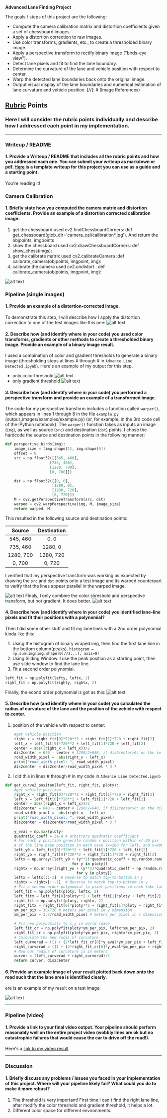 **Advanced Lane Finding Project**

The goals / steps of this project are the following:

* Compute the camera calibration matrix and distortion coefficients given a set of chessboard images.
* Apply a distortion correction to raw images.
* Use color transforms, gradients, etc., to create a thresholded binary image.
* Apply a perspective transform to rectify binary image ("birds-eye view").
* Detect lane pixels and fit to find the lane boundary.
* Determine the curvature of the lane and vehicle position with respect to center.
* Warp the detected lane boundaries back onto the original image.
* Output visual display of the lane boundaries and numerical estimation of lane curvature and vehicle position.
[//]: # (Image References)

[undistort]: ./output_images/undistort.png "Undistorted"
[test-undistort]: ./output_images/test-undistort.png "Road Transformed"
[color-thr]: ./output_images/bin_color.png "bin_color"
[bin_gradient]: ./output_images/bin_gradient.png "Binary gradient"
[bin_combin-pre]: ./output_images/bin_combin-pre.png "Binary bin_combin-pre"

[bird-view]: ./output_images/bird-view.png "Warp Example"
[poly]: ./output_images/poly.png "line Example"
[draw_lane-bound]: ./output_images/draw_lane-bound.png "Output"
[video1]: ./project_videoline.mp4 "Video"
## [Rubric](https://review.udacity.com/#!/rubrics/571/view) Points

### Here I will consider the rubric points individually and describe how I addressed each point in my implementation.  

---

### Writeup / README

#### 1. Provide a Writeup / README that includes all the rubric points and how you addressed each one.  You can submit your writeup as markdown or pdf.  [Here](https://github.com/udacity/CarND-Advanced-Lane-Lines/blob/master/writeup_template.md) is a template writeup for this project you can use as a guide and a starting point.  

You're reading it!

### Camera Calibration

#### 1. Briefly state how you computed the camera matrix and distortion coefficients. Provide an example of a distortion corrected calibration image.

1. get the chessboard used cv2.findChessboardCorners: def get_chessboard(glob_dir='camera_cal/calibration*.jpg'). And return the objpoints, imgpoints
2. show the chessboard used cv2.drawChessboardCorners: def show_chess(imgs):
3. get the calibrate matrix used cv2.calibrateCamera :def calibrate_camera(objpoints, imgpoint, img):
4. calibrate the camera used cv2.undistort :  def calibrate_camera(objpoints, imgpoint, img):


![alt text][undistort]

### Pipeline (single images)

#### 1. Provide an example of a distortion-corrected image.

To demonstrate this step, I will describe how I apply the distortion correction to one of the test images like this one:
![alt text][test-undistort]

#### 2. Describe how (and identify where in your code) you used color transforms, gradients or other methods to create a thresholded binary image.  Provide an example of a binary image result.

I used a combination of color and gradient thresholds to generate a binary image (thresholding steps at lines # through # in `Advance Line Detected.ipynb`).  Here's an example of my output for this step.  
* only color threshold
![alt text][color-thr]
* only gradient threshold
![alt text][bin_gradient]

#### 3. Describe how (and identify where in your code) you performed a perspective transform and provide an example of a transformed image.

The code for my perspective transform includes a function called `warper()`, which appears in lines 1 through 8 in the file `example.py` (output_images/examples/example.py) (or, for example, in the 3rd code cell of the IPython notebook).  The `warper()` function takes as inputs an image (`img`), as well as source (`src`) and destination (`dst`) points.  I chose the hardcode the source and destination points in the following manner:

```python
def perspective_birds(img):
    image_size = (img.shape[1], img.shape[0])
    offset = 0
    src = np.float32([[545, 460],
                    [735, 460],
                    [1280, 700],
                    [0, 700]])

    dst = np.float32([[0, 0],
                     [1280, 0],
                     [1280, 720],
                     [0, 720]])
    M = cv2.getPerspectiveTransform(src, dst)
    warped = cv2.warpPerspective(img, M, image_size)
    return warped, M
```

This resulted in the following source and destination points:

| Source        | Destination   | 
|:-------------:|:-------------:| 
| 545, 460      | 0, 0        | 
| 735, 460      | 1280, 0      |
| 1280, 700     | 1280, 720      |
| 0, 700      | 0, 720        |

I verified that my perspective transform was working as expected by drawing the `src` and `dst` points onto a test image and its warped counterpart to verify that the lines appear parallel in the warped image.

![alt text][bird-view]
Finaly, I only combine the color shreshold and perspective transform, but not gradient. It does better.
![alt text][bin_combin-pre]

#### 4. Describe how (and identify where in your code) you identified lane-line pixels and fit their positions with a polynomial?

Then I did some other stuff and fit my lane lines with a 2nd order polynomial kinda like this:
1. Using the histogram of binary wraped img, then find the first lane line in the bottom column(peaks).
`histogram = np.sum(img[img.shape[0]//2:,:], axis=0)`
2. Using Sliding Window. I use the peak position as a starting point, then use slide window to find the lane line.
3. Fit a second order polynomial.
```python 
left_fit = np.polyfit(lefty, leftx, 2)
right_fit = np.polyfit(righty, rightx, 2)
```
Finally, the econd order polynomial is got as this:
![alt text][poly]

#### 5. Describe how (and identify where in your code) you calculated the radius of curvature of the lane and the position of the vehicle with respect to center.
1. position of the vehicle with respect to center:
```python
    #get vehicle position
    right_x = right_fit[0]*720**2 + right_fit[1]*720 + right_fit[2]
    left_x = left_fit[0]*720**2 + left_fit[1]*720 + left_fit[2]     
    center = abs((right_x + left_x))/2
    dis2center = 640 - center # 1280/2=640, if dis2center>0: on the left of center
    road_width_pixel =  abs(right_x - left_x)
    print("road_width_pixel: ", road_width_pixel)
    dis2center = dis2center/road_width_pixel * 3.7
```
2. I did this in lines # through # in my code in `Advance Line Detected.ipynb`
```python
def get_curve2_positon(left_fit, right_fit, ploty):
    #get vehicle position
    right_x = right_fit[0]*720**2 + right_fit[1]*720 + right_fit[2]
    left_x = left_fit[0]*720**2 + left_fit[1]*720 + left_fit[2]     
    center = abs((right_x + left_x))/2
    dis2center = 640 - center # 1280/2=640, if dis2center>0: on the right of center
    road_width_pixel =  abs(right_x - left_x)
    print("road_width_pixel: ", road_width_pixel)
    dis2center = dis2center/road_width_pixel * 3.7
    
    y_eval = np.max(ploty)
    quadratic_coeff = 3e-4 # arbitrary quadratic coefficient
    # For each y position generate random x position within +/-50 pix
    # of the line base position in each case (x=200 for left, and x=900 for right)
    left_y0 = left_fit[0]*720**2 + left_fit[1]*720 + left_fit[2]
    right_yo = right_fit[0]*720**2 + right_fit[1]*720 + right_fit[2]
    leftx = np.array([left_y0 + (y**2)*quadratic_coeff + np.random.randint(-50, high=51) 
                              for y in ploty])
    rightx = np.array([right_yo + (y**2)*quadratic_coeff + np.random.randint(-50, high=51) 
                                for y in ploty])
    leftx = leftx[::-1]  # Reverse to match top-to-bottom in y
    rightx = rightx[::-1]  # Reverse to match top-to-bottom in y
    # Fit a second order polynomial to pixel positions in each fake lane line
    left_fit = np.polyfit(ploty, leftx, 2)
    left_fitx = left_fit[0]*ploty**2 + left_fit[1]*ploty + left_fit[2]
    right_fit = np.polyfit(ploty, rightx, 2)
    right_fitx = right_fit[0]*ploty**2 + right_fit[1]*ploty + right_fit[2]
    ym_per_pix = 30/720 # meters per pixel in y dimension
    xm_per_pix = 3.7/road_width_pixel # meters per pixel in x dimension

    # Fit new polynomials to x,y in world space
    left_fit_cr = np.polyfit(ploty*ym_per_pix, leftx*xm_per_pix, 2)
    right_fit_cr = np.polyfit(ploty*ym_per_pix, rightx*xm_per_pix, 2)
    # Calculate the new radii of curvature
    left_curverad = ((1 + (2*left_fit_cr[0]*y_eval*ym_per_pix + left_fit_cr[1])**2)**1.5) / np.absolute(2*left_fit_cr[0])
    right_curverad = ((1 + (2*right_fit_cr[0]*y_eval*ym_per_pix + right_fit_cr[1])**2)**1.5) / np.absolute(2*right_fit_cr[0])
    # Now our radius of curvature is in meters
    curver = (left_curverad + right_curverad)/2
    return curver, dis2center
```

#### 6. Provide an example image of your result plotted back down onto the road such that the lane area is identified clearly.
ere is an example of my result on a test image:

![alt text][draw_lane-bound]

---

### Pipeline (video)

#### 1. Provide a link to your final video output.  Your pipeline should perform reasonably well on the entire project video (wobbly lines are ok but no catastrophic failures that would cause the car to drive off the road!).

Here's a [link to my video result](./project_videoline.mp4)

---

### Discussion

#### 1. Briefly discuss any problems / issues you faced in your implementation of this project.  Where will your pipeline likely fail?  What could you do to make it more robust?

1. The threshold is very important! First time I can't find the right lane line, after modify
the color threshold and gradient threshold, it helps a lot.
2. Different color space for different environments.
